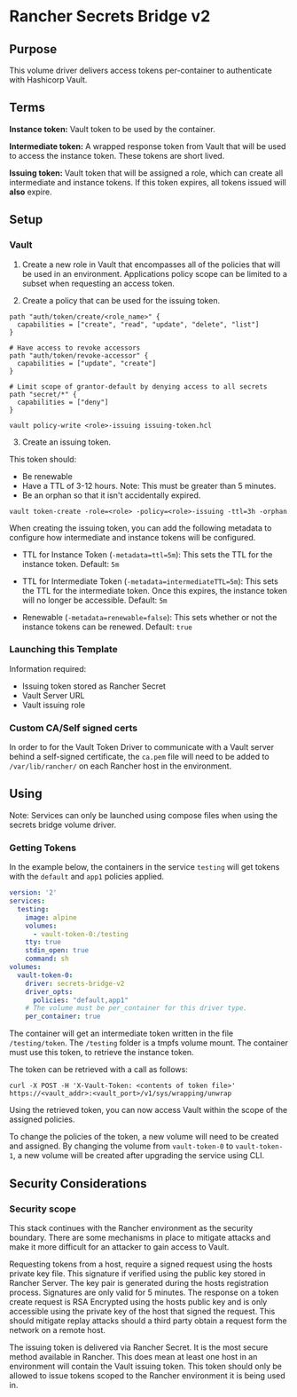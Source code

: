 # Rancher Secrets Bridge v2

## Purpose

This volume driver delivers access tokens per-container to authenticate with Hashicorp Vault.

## Terms

**Instance token:** Vault token to be used by the container.

**Intermediate token:** A wrapped response token from Vault that will be used to access the instance token. These tokens are short lived.

**Issuing token:** Vault token that will be assigned a role, which can create all intermediate and instance tokens. If this token expires, all tokens issued will **also** expire.

## Setup

### Vault

1. Create a new role in Vault that encompasses all of the policies that will be used in an environment. Applications policy scope can be limited to a subset when requesting an access token.

2. Create a policy that can be used for the issuing token.

```
path "auth/token/create/<role_name>" {
  capabilities = ["create", "read", "update", "delete", "list"]
}

# Have access to revoke accessors
path "auth/token/revoke-accessor" {
  capabilities = ["update", "create"]
}

# Limit scope of grantor-default by denying access to all secrets
path "secret/*" {
  capabilities = ["deny"]
}
```

`vault policy-write <role>-issuing issuing-token.hcl`

3. Create an issuing token.

This token should:
* Be renewable
* Have a TTL of 3-12 hours. Note: This must be greater than 5 minutes.
* Be an orphan so that it isn't accidentally expired.

```
vault token-create -role=<role> -policy=<role>-issuing -ttl=3h -orphan
```

When creating the issuing token, you can add the following metadata to configure how intermediate and instance tokens will be configured.

* TTL for Instance Token (`-metadata=ttl=5m`): This sets the TTL for the instance token. Default: `5m`

* TTL for Intermediate Token (`-metadata=intermediateTTL=5m`): This sets the TTL for the intermediate token. Once this expires, the instance token will no longer be accessible. Default: `5m`

* Renewable (`-metadata=renewable=false`): This sets whether or not the instance tokens can be renewed. Default: `true`

### Launching this Template

Information required:

 - Issuing token stored as Rancher Secret
 - Vault Server URL
 - Vault issuing role

### Custom CA/Self signed certs

In order to for the Vault Token Driver to communicate with a Vault server behind a self-signed certificate, the `ca.pem` file will need to be added to `/var/lib/rancher/` on each Rancher host in the environment.

## Using

Note: Services can only be launched using compose files when using the secrets bridge volume driver.

### Getting Tokens

In the example below, the containers in the service `testing` will get tokens with the `default` and `app1` policies applied.

```yaml
version: '2'
services:
  testing:
    image: alpine
    volumes:
      - vault-token-0:/testing
    tty: true
    stdin_open: true
    command: sh
volumes:
  vault-token-0:
    driver: secrets-bridge-v2
    driver_opts:
      policies: "default,app1"
    # The volume must be per_container for this driver type.  
    per_container: true
```

The container will get an intermediate token written in the file `/testing/token`. The `/testing` folder is a tmpfs volume mount. The container must use this token, to retrieve the instance token.

The token can be retrieved with a call as follows:

```
curl -X POST -H 'X-Vault-Token: <contents of token file>' https://<vault_addr>:<vault_port>/v1/sys/wrapping/unwrap
```

Using the retrieved token, you can now access Vault within the scope of the assigned policies.

To change the policies of the token, a new volume will need to be created and assigned. By changing the volume from `vault-token-0` to `vault-token-1`, a new volume will be created after upgrading the service using CLI. 

## Security Considerations

### Security scope

This stack continues with the Rancher environment as the security boundary. There are some mechanisms in place to mitigate attacks and make it more difficult for an attacker to gain access to Vault.

Requesting tokens from a host, require a signed request using the hosts private key file. This signature if verified using the public key stored in Rancher Server. The key pair is generated during the hosts registration process. Signatures are only valid for 5 minutes. The response on a token create request is RSA Encrypted using the hosts public key and is only accessible using the private key of the host that signed the request. This should mitigate replay attacks should a third party obtain a request form the network on a remote host.

The issuing token is delivered via Rancher Secret. It is the most secure method available in Rancher. This does mean at least one host in an environment will contain the Vault issuing token. This token should only be allowed to issue tokens scoped to the Rancher environment it is being used in. 
